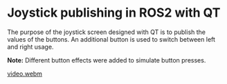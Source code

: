 # Joystick publishing in ROS2 with QT

The purpose of the joystick screen designed with QT is to publish the values of the buttons. An additional button is used to switch between left and right usage.

**Note:** Different button effects were added to simulate button presses.


[video.webm](https://github.com/serkanMzlm/QT-ROS2-Joystick/assets/74418302/a009697f-1a88-4636-97db-a08d4ae9ec75)
